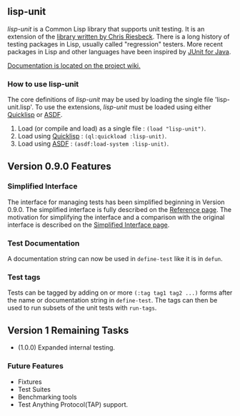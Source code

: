 ## lisp-unit

*lisp-unit* is a Common Lisp library that supports unit testing. It is
an extension of the [library written by Chris Riesbeck][orig]. There
is a long history of testing packages in Lisp, usually called
"regression" testers. More recent packages in Lisp and other languages
have been inspired by [JUnit for Java][JUnit].

[Documentation is located on the project wiki.][wiki]

### How to use lisp-unit

The core definitions of *lisp-unit* may be used by loading the single
file 'lisp-unit.lisp'. To use the extensions, *lisp-unit* must be
loaded using either [Quicklisp][] or [ASDF][].

1. Load (or compile and load) as a single file : `(load "lisp-unit")`.
2. Load using [Quicklisp][] : `(ql:quickload :lisp-unit)`.
3. Load using [ASDF][] : `(asdf:load-system :lisp-unit)`.

## Version 0.9.0 Features

### Simplified Interface

The interface for managing tests has been simplified beginning in
Version 0.9.0. The simplified interface is fully described on the
[Reference page][reference]. The motivation for simplifying the
interface and a comparison with the original interface is described on
the [Simplified Interface page][interface].

[reference]: <https://github.com/OdonataResearchLLC/lisp-unit/wiki/Reference>
[interface]: <https://github.com/OdonataResearchLLC/lisp-unit/wiki/Simplified-Interface>

### Test Documentation

A documentation string can now be used in `define-test` like it is in
`defun`.

### Test tags

Tests can be tagged by adding on or more `(:tag tag1 tag2 ...)` forms
after the name or documentation string in `define-test`. The tags can
then be used to run subsets of the unit tests with `run-tags`.

## Version 1 Remaining Tasks

* (1.0.0) Expanded internal testing.

### Future Features

* Fixtures
* Test Suites
* Benchmarking tools
* Test Anything Protocol(TAP) support.

[orig]: <http://www.cs.northwestern.edu/academics/courses/325/readings/lisp-unit.html>
  "Original Lisp Unit"
[wiki]: <https://github.com/OdonataResearchLLC/lisp-unit/wiki>
  "Lisp Unit Wiki"
[JUnit]: <http://www.junit.org> "JUnit"
[Quicklisp]: <http://www.quicklisp.org> "Quicklisp"
[ASDF]: <http://common-lisp.net/project/asdf/> "ASDF"
